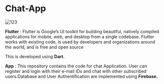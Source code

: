 # Chat-App

![123](https://user-images.githubusercontent.com/60261673/117349323-e397ca00-aec8-11eb-8200-4e588f7c1076.gif)


**Flutter** : Flutter is Google’s UI toolkit for building beautiful, natively compiled applications for mobile, web, and desktop from a single codebase. Flutter works with existing code, is used by developers and organizations around the world, and is free and open source

This is developed using **Dart**.

**App** : This repository contains the code for chat Application. User can register and login with their e-mail IDs and chat with other subscribed users.Database and User Authentification are implemented using **Firebase.**  
